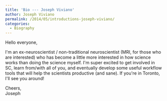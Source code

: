 ```yaml
---
title: 'Bio --- Joseph Viviano'
author: Joseph Viviano
permalink: /2014/05/introductions-joseph-viviano/
categories:
  - Biography
---
```

Hello everyone,

I'm an ex-neuroscientist / non-traditional neuroscientist (MRI, for those who are interested) who has become a little more interested in how science works than doing the science myself. I'm super excited to get involved in SC, learn from/with all of you, and eventually develop some useful workflow tools that will help the scientists productive (and sane). If you're in Toronto, I'll see you around!

Cheers,  
Joseph
